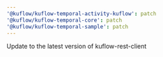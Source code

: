 ```yaml
---
'@kuflow/kuflow-temporal-activity-kuflow': patch
'@kuflow/kuflow-temporal-core': patch
'@kuflow/kuflow-temporal-sample': patch
---
```


Update to the latest version of kuflow-rest-client
